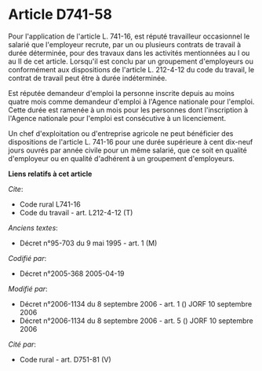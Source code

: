 # Article D741-58

Pour l'application de l'article L. 741-16, est réputé travailleur occasionnel le salarié que l'employeur recrute, par un ou
plusieurs contrats de travail à durée déterminée, pour des travaux dans les activités mentionnées au I ou au II de cet
article. Lorsqu'il est conclu par un groupement d'employeurs ou conformément aux dispositions de l'article L. 212-4-12 du
code du travail, le contrat de travail peut être à durée indéterminée.

Est réputée demandeur d'emploi la personne inscrite depuis au moins quatre mois comme demandeur d'emploi à l'Agence nationale
pour l'emploi. Cette durée est ramenée à un mois pour les personnes dont l'inscription à l'Agence nationale pour l'emploi est
consécutive à un licenciement.

Un chef d'exploitation ou d'entreprise agricole ne peut bénéficier des dispositions de l'article L. 741-16 pour une durée
supérieure à cent dix-neuf jours ouvrés par année civile pour un même salarié, que ce soit en qualité d'employeur ou en
qualité d'adhérent à un groupement d'employeurs.

**Liens relatifs à cet article**

_Cite_:

  - Code rural L741-16
  - Code du travail - art. L212-4-12 (T)

_Anciens textes_:

  - Décret n°95-703 du 9 mai 1995 - art. 1 (M)

_Codifié par_:

  - Décret n°2005-368 2005-04-19

_Modifié par_:

  - Décret n°2006-1134 du 8 septembre 2006 - art. 1 () JORF 10 septembre 2006
  - Décret n°2006-1134 du 8 septembre 2006 - art. 5 () JORF 10 septembre 2006

_Cité par_:

  - Code rural - art. D751-81 (V)
